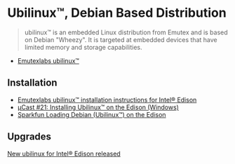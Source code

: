 Ubilinux™, Debian Based Distribution
==

> ubilinux™ is an embedded Linux distribution from Emutex and is based on Debian "Wheezy". It is targeted at embedded devices that have limited memory and storage capabilities.

- [Emutexlabs ubilinux™](http://www.emutexlabs.com/ubilinux)

## Installation

- [Emutexlabs ubilinux™ installation instructions for Intel® Edison](http://www.emutexlabs.com/ubilinux/29-ubilinux/218-ubilinux-installation-instructions-for-intel-edison)
- [µCast #21: Installing Ubilinux™ on the Edison (Windows)](https://www.youtube.com/watch?v=BSnXjuttSgY)
- [Sparkfun Loading Debian (Ubilinux™) on the Edison](https://learn.sparkfun.com/tutorials/loading-debian-ubilinux-on-the-edison)

## Upgrades

[New ubilinux for Intel® Edison released](http://www.emutexlabs.com/blog/225-new-ubilinux-for-intel-edison-released)
